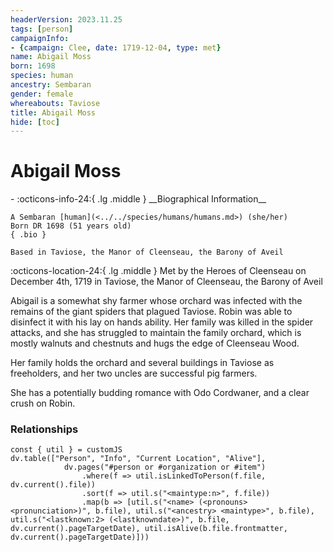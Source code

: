 ```yaml
---
headerVersion: 2023.11.25
tags: [person]
campaignInfo:
- {campaign: Clee, date: 1719-12-04, type: met}
name: Abigail Moss
born: 1698
species: human
ancestry: Sembaran
gender: female
whereabouts: Taviose
title: Abigail Moss
hide: [toc]
---
```


# Abigail Moss
<div class="grid cards ext-narrow-margin ext-one-column" markdown>
- :octicons-info-24:{ .lg .middle } __Biographical Information__

    A Sembaran [human](<../../species/humans/humans.md>) (she/her)  
    Born DR 1698 (51 years old)  
    { .bio }

    Based in Taviose, the Manor of Cleenseau, the Barony of Aveil
</div>



:octicons-location-24:{ .lg .middle } Met by the Heroes of Cleenseau on December 4th, 1719 in Taviose, the Manor of Cleenseau, the Barony of Aveil  


Abigail is a somewhat shy farmer whose orchard was infected with the remains of the giant spiders that plagued Taviose. Robin was able to disinfect it with his lay on hands ability. Her family was killed in the spider attacks, and she has struggled to maintain the family orchard, which is mostly walnuts and chestnuts and hugs the edge of Cleenseau Wood.

Her family holds the orchard and several buildings in Taviose as freeholders, and her two uncles are successful pig farmers.


She has a potentially budding romance with Odo Cordwaner, and a clear crush on Robin. 



### Relationships
```dataviewjs
const { util } = customJS
dv.table(["Person", "Info", "Current Location", "Alive"], 
			dv.pages("#person or #organization or #item")
				.where(f => util.isLinkedToPerson(f.file, dv.current().file))
				.sort(f => util.s("<maintype:n>", f.file))
				.map(b => [util.s("<name> (<pronouns> <pronunciation>)", b.file), util.s("<ancestry> <maintype>", b.file), util.s("<lastknown:2> (<lastknowndate>)", b.file, dv.current().pageTargetDate), util.isAlive(b.file.frontmatter, dv.current().pageTargetDate)]))
```

